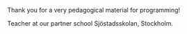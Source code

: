 <!-- Template: Quote item -->
<!-- Link: /en/quotes/lararcitat/ -->
<!-- Page name: Lararcitat -->
<!-- Title: {empty} -->
<!-- Quote: -->

Thank you for a very pedagogical material for programming!

<!-- Reference: -->

Teacher at our partner school Sjöstadsskolan, Stockholm.
